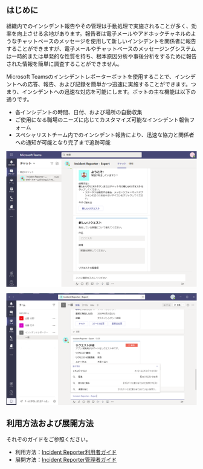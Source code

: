 ## はじめに

組織内でのインシデント報告やその管理は手動処理で実施されることが多く、効率を向上させる余地があります。報告者は電子メールやアドホックチャネルのようなチャットベースのメッセージを使用して新しいインシデントを関係者に報告することができますが、電子メールやチャットベースのメッセージングシステムは一時的または単発的な性質を持ち、根本原因分析や事後分析をするために報告された情報を簡単に調査することができません。

Microsoft Teamsのインシデントレポーターボットを使用することで、インシデントへの応答、報告、および記録を簡単かつ迅速に実施することができます。つまり、インシデントへの迅速な対応を可能にします。ボットの主な機能は以下の通りです。
- 各インシデントの時間、日付、および場所の自動収集
- ご使用になる職場のニーズに応じてカスタマイズ可能なインシデント報告フォーム
- スペシャリストチーム内でのインシデント報告により、迅速な協力と関係者への通知が可能となり完了まで追跡可能

![New Request in Incident Reporter personal chat](./images/image001.png)

![Messaging extension for experts](./images/image002.png)

## 利用方法および展開方法

それぞのガイドをご参照ください。

- 利用方法：[Incident Reporter利用者ガイド](https://github.com/OfficeDevJP/microsoft-teams-apps-incidentreport/releases/download/v1.0.0/Incident_Reporter_User_Guide.pdf)
- 展開方法：[Incident Reporter管理者ガイド](https://github.com/OfficeDevJP/microsoft-teams-apps-incidentreport/releases/download/v1.0.0/Incident_Reporter_Deployment_Guide.pdf)
